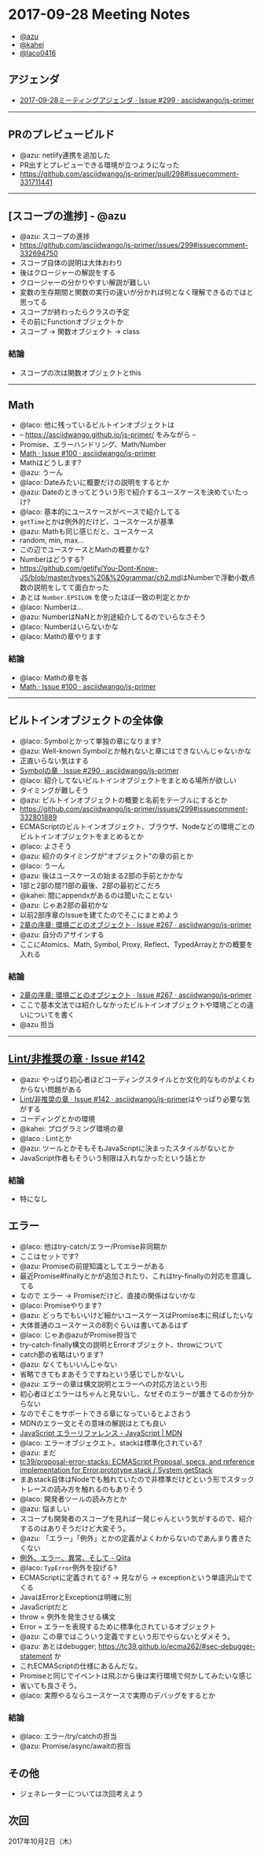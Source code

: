 # 2017-09-28 Meeting Notes

- [@azu](https://github.com/azu)
- [@kahei](https://github.com/kahei)
- [@laco0416](https://github.com/laco0416)

## アジェンダ

- [2017-09-28ミーティングアジェンダ · Issue #299 · asciidwango/js-primer](https://github.com/asciidwango/js-primer/issues/299 "2017-09-28ミーティングアジェンダ · Issue #299 · asciidwango/js-primer")

-----

## PRのプレビュービルド

- @azu: netlify連携を追加した
- PR出すとプレビューできる環境が立つようになった
- <https://github.com/asciidwango/js-primer/pull/298#issuecomment-331711441>

-----

## [スコープの進捗] - @azu

- @azu: スコープの進捗
- <https://github.com/asciidwango/js-primer/issues/299#issuecomment-332694750>
- スコープ自体の説明は大体おわり
- 後はクロージャーの解説をする
- クロージャーの分かりやすい解説が難しい
- 変数の生存期間と関数の実行の違いが分かれば何となく理解できるのではと思ってる
- スコープが終わったらクラスの予定
- その前にFunctionオブジェクトか
- スコープ -> 関数オブジェクト -> class

### 結論

- スコープの次は関数オブジェクトとthis

----

## Math

- @laco: 他に残っているビルトインオブジェクトは
- – <https://asciidwango.github.io/js-primer/> をみながら –
- Promise、エラーハンドリング、Math/Number
- [Math · Issue #100 · asciidwango/js-primer](https://github.com/asciidwango/js-primer/issues/100 "Math · Issue #100 · asciidwango/js-primer")
- Mathはどうします?
- @azu: うーん
- @laco: Dateみたいに概要だけの説明をするとか
- @azu: Dateのときってどういう形で紹介するユースケースを決めていたっけ?
- @laco: 基本的にユースケースがベースで紹介してる
- `getTime`とかは例外的だけど、ユースケースが基準
- @azu: Mathも同じ感じだと、ユースケース
- random, min, max…
- この辺でユースケースとMathの概要かな?
- Numberはどうする?
- <https://github.com/getify/You-Dont-Know-JS/blob/master/types%20&%20grammar/ch2.md>はNumberで浮動小数点数の説明をしてて面白かった
- あとは `Number.EPSILON` を使ったほぼ一致の判定とかか
- @laco: Numberは…
- @azu: NumberはNaNとか別途紹介してるのでいらなさそう
- @laco: Numberはいらないかな
- @laco: Mathの章やります

### 結論

- @laco: Mathの章を各
- [Math · Issue #100 · asciidwango/js-primer](https://github.com/asciidwango/js-primer/issues/100 "Math · Issue #100 · asciidwango/js-primer")


-----

## ビルトインオブジェクトの全体像

- @laco: Symbolとかって単独の章になります?
- @azu: Well-known Symbolとか触れないと章にはできないんじゃないかな
- 正直いらない気はする
- [Symbolの章 · Issue #290 · asciidwango/js-primer](https://github.com/asciidwango/js-primer/issues/290 "Symbolの章 · Issue #290 · asciidwango/js-primer")
- @laco: 紹介してないビルトインオブジェクトをまとめる場所が欲しい
- タイミングが難しそう
- @azu: ビルトインオブジェクトの概要と名前をテーブルにするとか
- <https://github.com/asciidwango/js-primer/issues/299#issuecomment-332801889>
- ECMAScriptのビルトインオブジェクト、ブラウザ、Nodeなどの環境ごとのビルトインオブジェクトをまとめるとか
- @laco: よさそう
- @azu: 紹介のタイミングが"オブジェクト"の章の前とか
- @laco: うーん
- @azu: 後はユースケースの始まる2部の手前とかかな
- 1部と2部の間?1部の最後、2部の最初どこだろ
- @kahei: 間にappendxがあるのは聞いたことない
- @azu: じゃあ2部の最初かな
- 以前2部序章のIssueを建てたのでそこにまとめよう
- [2章の序章: 環境ごとのオブジェクト · Issue #267 · asciidwango/js-primer](https://github.com/asciidwango/js-primer/issues/267 "2章の序章: 環境ごとのオブジェクト · Issue #267 · asciidwango/js-primer")
- @azu: 自分のアサインする
- ここにAtomics、Math, Symbol, Proxy, Reflect、TypedArrayとかの概要を入れる


### 結論

- [2章の序章: 環境ごとのオブジェクト · Issue #267 · asciidwango/js-primer](https://github.com/asciidwango/js-primer/issues/267 "2章の序章: 環境ごとのオブジェクト · Issue #267 · asciidwango/js-primer")
- ここで基本文法では紹介しなかったビルトインオブジェクトや環境ごとの違いについてを書く
- @azu 担当

-----

## [Lint/非推奨の章 · Issue #142](https://github.com/asciidwango/js-primer/issues/142 "Lint/非推奨の章 · Issue #142 · asciidwango/js-primer")

- @azu: やっぱり初心者ほどコーディングスタイルとか文化的なものがよくわからない問題がある
- [Lint/非推奨の章 · Issue #142 · asciidwango/js-primer](https://github.com/asciidwango/js-primer/issues/142 "Lint/非推奨の章 · Issue #142 · asciidwango/js-primer")はやっぱり必要な気がする
- コーディングとかの環境
- @kahei: プログラミング環境の章
- @laco : Lintとか
- @azu: ツールとかそもそもJavaScriptに決まったスタイルがないとか
- JavaScript作者もそういう制限は入れなかったという話とか

### 結論

- 特になし

## エラー 

- @laco: 他はtry-catch/エラー/Promise非同期か
- ここはセットです?
- @azu: Promiseの前提知識としてエラーがある
- 最近Promise#finallyとかが追加されたり、これはtry-finallyの対応を意識してる
- なので エラー -> Promiseだけど、直接の関係はないかな
- @laco: Promiseやります?
- @azu: どっちでもいいけど細かいユースケースはPromise本に飛ばしたいな
- 大体普通のユースケースの8割ぐらいは書いてあるはず
- @laco: じゃあ@azuがPromise担当で
- try-catch-finally構文の説明とErrorオブジェクト、throwについて
- catch節の省略はいります?
- @azu: なくてもいいんじゃない
- 省略できてもまあそうですねという感じでしかないし
- @azu: エラーの章は構文説明とエラーへの対応方法という形
- 初心者ほどエラーはちゃんと見ないし、なぜそのエラーが置きてるのか分からない
- なのでそこをサポートできる章になっているとよさおう
- MDNのエラー文とその意味の解説はとても良い
- [JavaScript エラーリファレンス - JavaScript | MDN](https://developer.mozilla.org/ja/docs/Web/JavaScript/Reference/Errors "JavaScript エラーリファレンス - JavaScript | MDN")
- @laco: エラーオブジェクエト。stackは標準化されている?
- @azu: まだ
- [tc39/proposal-error-stacks: ECMAScript Proposal, specs, and reference implementation for Error.prototype.stack / System.getStack](https://github.com/tc39/proposal-error-stacks "tc39/proposal-error-stacks: ECMAScript Proposal, specs, and reference implementation for Error.prototype.stack / System.getStack")
- まあstack自体はNodeでも触れていたので非標準だけどという形でスタックトレースの読み方を触れるのもありそう
- @laco: 開発者ツールの読み方とか
- @azu: 悩ましい
- スコープも開発者のスコープを見れば一発じゃんという気がするので、紹介するのはありそうだけど大変そう。
- @azu: 「エラー」「例外」とかの定義がよくわからないのであんまり書きたくない
- [例外、エラー、異常、そして - Qiita](https://qiita.com/yugui/items/28085697041966726964 "例外、エラー、異常、そして - Qiita")
- @laco: `TypError`例外を投げる?
- ECMAScriptに定義されてる? -> 見ながら -> exceptionという単語沢山でてくる
- JavaはErrorとExceptionは明確に別
- JavaScriptだと
- throw = 例外を発生させる構文
- Error = エラーを表現するために標準化されているオブジェクト
- @azu: この章ではこういう定義ですという形でやらないとダメそう。
- @azu: あとはdebugger; https://tc39.github.io/ecma262/#sec-debugger-statement か
- これECMAScriptの仕様にあるんだな。
- Promiseと同じでイベントは飛ぶから後は実行環境で何かしてみたいな感じ
- 省いても良さそう。
- @laco: 実際やるならユースケースで実際のデバッグをするとか

### 結論

- @laco: エラー/try/catchの担当
- @azu: Promise/async/awaitの担当

## その他

- ジェネレーターについては次回考えよう

## 次回

2017年10月2日（木）

